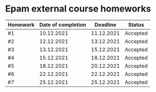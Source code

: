 # Epam external course homeworks

| Homework | Date of completion | Deadline   | Status   |
| -------- | ------------------ | ---------- | -------- |
| #1       | 10.12.2021         | 11.12.2021 | Accepted |
| #2       | 12.12.2021         | 13.12.2021 | Accepted |
| #3       | 13.12.2021         | 15.12.2021 | Accepted |
| #4       | 15.12.2021         | 18.12.2021 | Accepted |
| #5       | 18.12.2021         | 20.12.2021 | Accepted |
| #6       | 22.12.2021         | 22.12.2021 | Accepted |
| #7       | 25.12.2021         | 25.12.2021 | Accepted |
